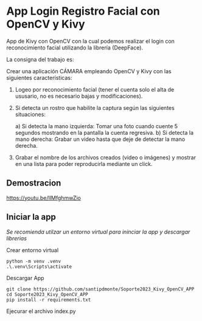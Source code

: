 # App Login Registro Facial con OpenCV y Kivy

App de Kivy con OpenCV con la cual podemos realizar el login con reconocimiento facial utilizando la librería (DeepFace).

La consigna del trabajo es:

Crear una aplicación CÁMARA empleando OpenCV y Kivy con las siguientes características:

1) Logeo por reconocimiento facial (tener el cuenta solo el alta de ususario, no es necesario bajas y modificaciones).

2) Si detecta un rostro que habilite la captura según las siguientes situaciones:

	a) Si detecta la mano izquierda: Tomar una foto cuando cuente 5 segundos mostrando en la pantalla la cuenta regresiva.
	b) Si detecta la mano derecha: Grabar un video hasta que deje de detectar la mano derecha.

3) Grabar el nombre de los archivos creados (video o imágenes) y mostrar en una lista para poder reproducirla mediante un click.

## Demostracion
https://youtu.be/lIMfghmwZio

## Iniciar la app
*Se recomienda utilzar un entorno virtual para ininciar la app y descargar librerias*

Crear entorno virtual
```
python -m venv .venv
.\.venv\Scripts\activate
```

Descargar App
```
git clone https://github.com/santipdmonte/Soporte2023_Kivy_OpenCV_APP
cd Soporte2023_Kivy_OpenCV_APP
pip install -r requirements.txt
```

Ejecurar el archivo index.py
